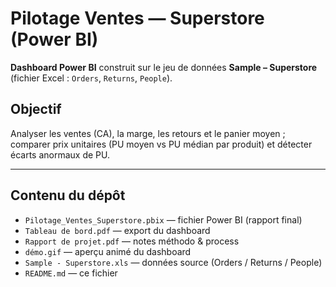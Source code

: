 # Pilotage Ventes — Superstore (Power BI)

**Dashboard Power BI** construit sur le jeu de données **Sample – Superstore** (fichier Excel : `Orders`, `Returns`, `People`).

## Objectif
Analyser les ventes (CA), la marge, les retours et le panier moyen ; comparer prix unitaires (PU moyen vs PU médian par produit) et détecter écarts anormaux de PU.

---

## Contenu du dépôt
- `Pilotage_Ventes_Superstore.pbix` — fichier Power BI (rapport final)  
- `Tableau de bord.pdf` — export du dashboard  
- `Rapport de projet.pdf` — notes méthodo & process  
- `démo.gif` — aperçu animé du dashboard  
- `Sample - Superstore.xls` — données source (Orders / Returns / People)  
- `README.md` — ce fichier
